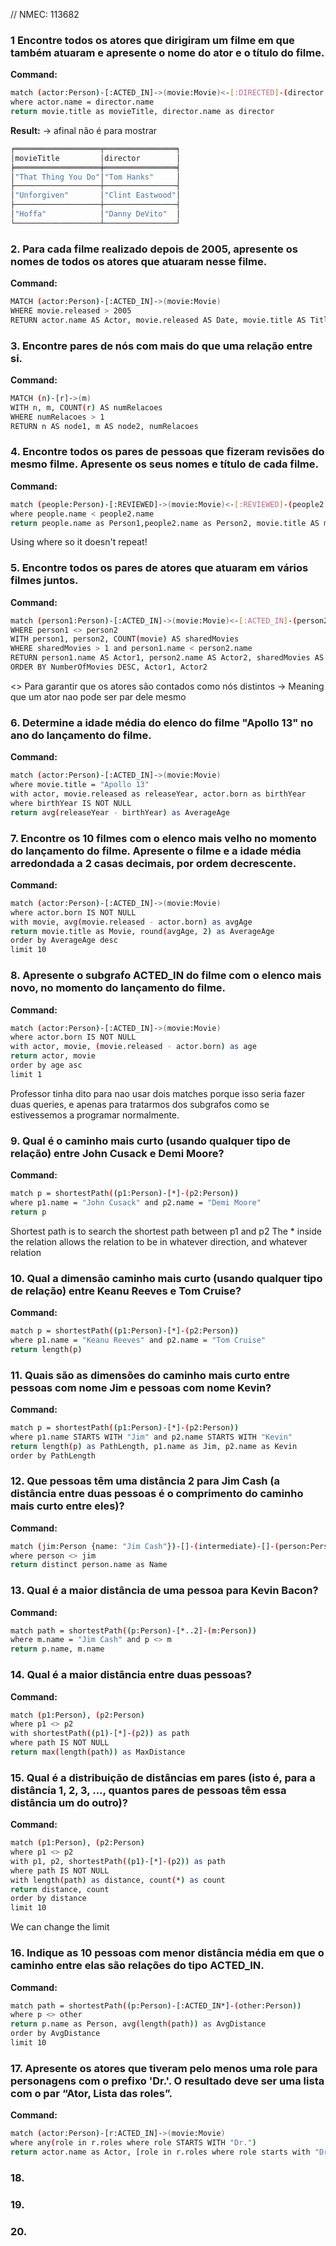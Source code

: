 // NMEC: 113682

### 1 Encontre todos os atores que dirigiram um filme em que também atuaram e apresente o nome do ator e o título do filme.
**Command:**
```bash
match (actor:Person)-[:ACTED_IN]->(movie:Movie)<-[:DIRECTED]-(director:Person) 
where actor.name = director.name
return movie.title as movieTitle, director.name as director
```
**Result:** -> afinal não é para mostrar
```bash
╒═══════════════════╤════════════════╕
│movieTitle         │director        │
╞═══════════════════╪════════════════╡
│"That Thing You Do"│"Tom Hanks"     │
├───────────────────┼────────────────┤
│"Unforgiven"       │"Clint Eastwood"│
├───────────────────┼────────────────┤
│"Hoffa"            │"Danny DeVito"  │
└───────────────────┴────────────────┘
```

### 2. Para cada filme realizado depois de 2005, apresente os nomes de todos os atores que atuaram nesse filme.
**Command:**
```bash
MATCH (actor:Person)-[:ACTED_IN]->(movie:Movie)
WHERE movie.released > 2005
RETURN actor.name AS Actor, movie.released AS Date, movie.title AS Title
```


### 3. Encontre pares de nós com mais do que uma relação entre si.
**Command:**
```bash
MATCH (n)-[r]->(m)
WITH n, m, COUNT(r) AS numRelacoes
WHERE numRelacoes > 1
RETURN n AS node1, m AS node2, numRelacoes
```


### 4. Encontre todos os pares de pessoas que fizeram revisões do mesmo filme. Apresente os seus nomes e título de cada filme.
**Command:**
```bash
match (people:Person)-[:REVIEWED]->(movie:Movie)<-[:REVIEWED]-(people2:Person)
where people.name < people2.name
return people.name as Person1,people2.name as Person2, movie.title AS movie
```
Using where so it doesn't repeat!
### 5. Encontre todos os pares de atores que atuaram em vários filmes juntos.
**Command:**
```bash
match (person1:Person)-[:ACTED_IN]->(movie:Movie)<-[:ACTED_IN]-(person2:Person)
WHERE person1 <> person2
WITH person1, person2, COUNT(movie) AS sharedMovies
WHERE sharedMovies > 1 and person1.name < person2.name
RETURN person1.name AS Actor1, person2.name AS Actor2, sharedMovies AS NumberOfMovies
ORDER BY NumberOfMovies DESC, Actor1, Actor2
```
<> Para garantir que os atores são contados como nós distintos -> Meaning que um ator nao pode ser par dele mesmo
### 6. Determine a idade média do elenco do filme "Apollo 13" no ano do lançamento do filme.
**Command:**
```bash
match (actor:Person)-[:ACTED_IN]->(movie:Movie)
where movie.title = "Apollo 13"
with actor, movie.released as releaseYear, actor.born as birthYear
where birthYear IS NOT NULL
return avg(releaseYear - birthYear) as AverageAge
```

### 7. Encontre os 10 filmes com o elenco mais velho no momento do lançamento do filme. Apresente o filme e a idade média arredondada a 2 casas decimais, por ordem decrescente.
**Command:**
```bash
match (actor:Person)-[:ACTED_IN]->(movie:Movie)
where actor.born IS NOT NULL
with movie, avg(movie.released - actor.born) as avgAge
return movie.title as Movie, round(avgAge, 2) as AverageAge
order by AverageAge desc
limit 10
```

### 8. Apresente o subgrafo ACTED_IN do filme com o elenco mais novo, no momento do lançamento do filme.
**Command:**
```bash
match (actor:Person)-[:ACTED_IN]->(movie:Movie)
where actor.born IS NOT NULL
with actor, movie, (movie.released - actor.born) as age
return actor, movie
order by age asc
limit 1
```
Professor tinha dito para nao usar dois matches porque isso seria fazer duas queries, e apenas para tratarmos dos subgrafos como se estivessemos a programar normalmente.

### 9. Qual é o caminho mais curto (usando qualquer tipo de relação) entre John Cusack e Demi Moore?
**Command:**
```bash
match p = shortestPath((p1:Person)-[*]-(p2:Person))
where p1.name = "John Cusack" and p2.name = "Demi Moore"
return p
```
Shortest path is to search the shortest path between p1 and p2
The * inside the relation allows the relation to be in whatever direction, and whatever relation

### 10. Qual a dimensão caminho mais curto (usando qualquer tipo de relação) entre Keanu Reeves e Tom Cruise?
**Command:**
```bash
match p = shortestPath((p1:Person)-[*]-(p2:Person))
where p1.name = "Keanu Reeves" and p2.name = "Tom Cruise"
return length(p)
```

### 11. Quais são as dimensões do caminho mais curto entre pessoas com nome Jim e pessoas com nome Kevin?
**Command:**
```bash
match p = shortestPath((p1:Person)-[*]-(p2:Person))
where p1.name STARTS WITH "Jim" and p2.name STARTS WITH "Kevin"
return length(p) as PathLength, p1.name as Jim, p2.name as Kevin
order by PathLength
```


### 12. Que pessoas têm uma distância 2 para Jim Cash (a distância entre duas pessoas é o comprimento do caminho mais curto entre eles)?
**Command:**
```bash
match (jim:Person {name: "Jim Cash"})-[]-(intermediate)-[]-(person:Person)
where person <> jim
return distinct person.name as Name
```

### 13. Qual é a maior distância de uma pessoa para Kevin Bacon?
**Command:**
```bash
match path = shortestPath((p:Person)-[*..2]-(m:Person))
where m.name = "Jim Cash" and p <> m
return p.name, m.name
```

### 14. Qual é a maior distância entre duas pessoas?
**Command:**
```bash
match (p1:Person), (p2:Person)
where p1 <> p2
with shortestPath((p1)-[*]-(p2)) as path
where path IS NOT NULL
return max(length(path)) as MaxDistance
```

### 15. Qual é a distribuição de distâncias em pares (isto é, para a distância 1, 2, 3, ..., quantos pares de pessoas têm essa distância um do outro)?
**Command:**
```bash
match (p1:Person), (p2:Person)
where p1 <> p2
with p1, p2, shortestPath((p1)-[*]-(p2)) as path
where path IS NOT NULL
with length(path) as distance, count(*) as count
return distance, count
order by distance
limit 10
```
We can change the limit

### 16. Indique as 10 pessoas com menor distância média em que o caminho entre elas são relações do tipo ACTED_IN.
**Command:**
```bash
match path = shortestPath((p:Person)-[:ACTED_IN*]-(other:Person))
where p <> other
return p.name as Person, avg(length(path)) as AvgDistance
order by AvgDistance
limit 10
```

### 17. Apresente os atores que tiveram pelo menos uma role para personagens com o prefixo 'Dr.'. O resultado deve ser uma lista com o par “Ator, Lista das roles”.
**Command:**
```bash
match (actor:Person)-[r:ACTED_IN]->(movie:Movie)
where any(role in r.roles where role STARTS WITH "Dr.")
return actor.name as Actor, [role in r.roles where role starts with "Dr."] as Roles
```

### 18.

### 19.

### 20.

